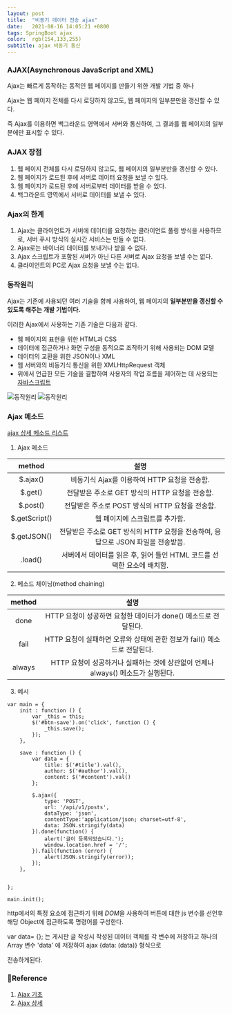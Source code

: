```yaml
---
layout: post
title:  "비동기 데이터 전송 ajax"
date:   2021-08-16 14:05:21 +0800
tags: SpringBoot ajax
color:  rgb(154,133,255)
subtitle: ajax 비동기 통신
---
```



### AJAX(Asynchronous JavaScript and XML)

Ajax는 빠르게 동작하는 동적인 웹 페이지를 만들기 위한 개발 기법 중 하나

Ajax는 웹 페이지 전체를 다시 로딩하지 않고도, 웹 페이지의 일부분만을 갱신할 수 있다.

즉 Ajax를 이용하면 백그라운드 영역에서 서버와 통신하여, 그 결과를 웹 페이지의 일부분에만 표시할 수 있다.

### AJAX 장점

1. 웹 페이지 전체를 다시 로딩하지 않고도, 웹 페이지의 일부분만을 갱신할 수 있다.
2. 웹 페이지가 로드된 후에 서버로 데이터 요청을 보낼 수 있다.
3. 웹 페이지가 로드된 후에 서버로부터 데이터를 받을 수 있다.
4. 백그라운드 영역에서 서버로 데이터를 보낼 수 있다.

### Ajax의 한계

1. Ajax는 클라이언트가 서버에 데이터를 요청하는 클라이언트 풀링 방식을 사용하므로, 서버 푸시 방식의 실시간 서비스는 만들 수 없다.
2. Ajax로는 바이너리 데이터를 보내거나 받을 수 없다.
3. Ajax 스크립트가 포함된 서버가 아닌 다른 서버로 Ajax 요청을 보낼 수는 없다.
4. 클라이언트의 PC로 Ajax 요청을 보낼 수는 없다.
  

### 동작원리

Ajax는 기존에 사용되던 여러 기술을 함께 사용하여, 웹 페이지의 **일부분만을 갱신할 수 있도록 해주는 개발 기법이다.**

이러한 Ajax에서 사용하는 기존 기술은 다음과 같다.

- 웹 페이지의 표현을 위한 HTML과 CSS
- 데이터에 접근하거나 화면 구성을 동적으로 조작하기 위해 사용되는 DOM 모델
- 데이터의 교환을 위한 JSON이나 XML
- 웹 서버와의 비동기식 통신을 위한 XMLHttpRequest 객체
- 위에서 언급한 모든 기술을 결합하여 사용자의 작업 흐름을 제어하는 데 사용되는 <u>자바스크립트</u>

![동작원리](http://tcpschool.com/lectures/img_ajax_ajax_application.png) 
![동작원리](http://tcpschool.com/lectures/img_ajax_other_application.png)


### Ajax 메소드

[ajax 상세 메소드 리스트](https://www.tutorialsteacher.com/jquery/jquery-ajax-method)

1) Ajax 메소드

| method | 설명 |
|:---:|:---:|
| $.ajax() | 비동기식 Ajax를 이용하여 HTTP 요청을 전송함. |
| $.get() | 전달받은 주소로 GET 방식의 HTTP 요청을 전송함. |
| $.post() | 전달받은 주소로 POST 방식의 HTTP 요청을 전송함. |
| $.getScript() | 웹 페이지에 스크립트를 추가함. |
| $.getJSON() | 전달받은 주소로 GET 방식의 HTTP 요청을 전송하여, 응답으로 JSON 파일을 전송받음. |
| .load() | 서버에서 데이터를 읽은 후, 읽어 들인 HTML 코드를 선택한 요소에 배치함. |


2) 메소드 체이닝(method chaining)

| method | 설명 |
|:---:|:---:|
| done | HTTP 요청이 성공하면 요청한 데이터가 done() 메소드로 전달된다. |
| fail | HTTP 요청이 실패하면 오류와 상태에 관한 정보가 fail() 메소드로 전달된다. |
| always | HTTP 요청이 성공하거나 실패하는 것에 상관없이 언제나 always() 메소드가 실행된다. |


3) 예시
```
var main = {
    init : function () {
        var _this = this;
        $('#btn-save').on('click', function () {
            _this.save();
        });
    },
    
    save : function () {
        var data = {
            title: $('#title').val(),
            author: $('#author').val(),
            content: $('#content').val()
        };

        $.ajax({
            type: 'POST',
            url: '/api/v1/posts',
            dataType: 'json',
            contentType:'application/json; charset=utf-8',
            data: JSON.stringify(data)
        }).done(function() {
            alert('글이 등록되었습니다.');
            window.location.href = '/';
        }).fail(function (error) {
            alert(JSON.stringify(error));
        });
    },
    

};

main.init();

```
http에서의 특정 요소에 접근하기 위해 *DOM*을 사용하여 버튼에 대한 js 변수를 선언후 해당 Object에 접근하도록 명령어를 구성한다.

var data= {}; 는 게시판 글 작성시 작성된 데이터 객체를 각 변수에 저장하고 하나의 Array 변수 'data' 에 저장하여 ajax {data: (data)} 형식으로 

전송하게된다.


### 🧾Reference
1. [Ajax 기초](http://tcpschool.com/ajax/ajax_intro_basic)
2. [Ajax 상세](http://tcpschool.com/jquery/jq_ajax_method)
